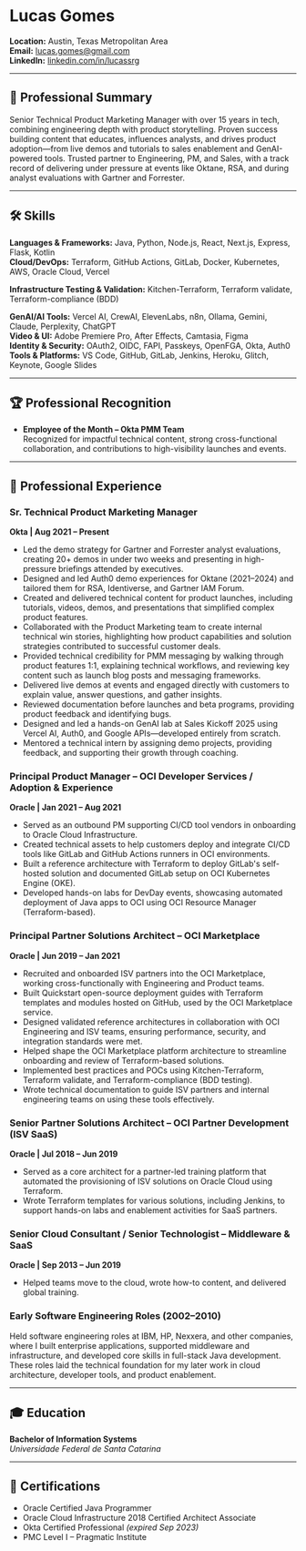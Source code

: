 # Lucas Gomes

**Location:** Austin, Texas Metropolitan Area  
**Email:** lucas.gomes@gmail.com  
**LinkedIn:** [linkedin.com/in/lucassrg](https://linkedin.com/in/lucassrg)  

---

## 🧠 Professional Summary

Senior Technical Product Marketing Manager with over 15 years in tech, combining engineering depth with product storytelling. Proven success building content that educates, influences analysts, and drives product adoption—from live demos and tutorials to sales enablement and GenAI-powered tools. Trusted partner to Engineering, PM, and Sales, with a track record of delivering under pressure at events like Oktane, RSA, and during analyst evaluations with Gartner and Forrester.

---

## 🛠 Skills

**Languages & Frameworks:** Java, Python, Node.js, React, Next.js, Express, Flask, Kotlin  
**Cloud/DevOps:** Terraform, GitHub Actions, GitLab, Docker, Kubernetes, AWS, Oracle Cloud, Vercel  

**Infrastructure Testing & Validation:** Kitchen-Terraform, Terraform validate, Terraform-compliance (BDD)  

**GenAI/AI Tools:** Vercel AI, CrewAI, ElevenLabs, n8n, Ollama, Gemini, Claude, Perplexity, ChatGPT  
**Video & UI:** Adobe Premiere Pro, After Effects, Camtasia, Figma  
**Identity & Security:** OAuth2, OIDC, FAPI, Passkeys, OpenFGA, Okta, Auth0  
**Tools & Platforms:** VS Code, GitHub, GitLab, Jenkins, Heroku, Glitch, Keynote, Google Slides

---

## 🏆 Professional Recognition

- **Employee of the Month – Okta PMM Team**  
  Recognized for impactful technical content, strong cross-functional collaboration, and contributions to high-visibility launches and events.

---

## 💼 Professional Experience

### **Sr. Technical Product Marketing Manager**  
**Okta | Aug 2021 – Present**  
- Led the demo strategy for Gartner and Forrester analyst evaluations, creating 20+ demos in under two weeks and presenting in high-pressure briefings attended by executives.  
- Designed and led Auth0 demo experiences for Oktane (2021–2024) and tailored them for RSA, Identiverse, and Gartner IAM Forum.  
- Created and delivered technical content for product launches, including tutorials, videos, demos, and presentations that simplified complex product features.  
- Collaborated with the Product Marketing team to create internal technical win stories, highlighting how product capabilities and solution strategies contributed to successful customer deals.  
- Provided technical credibility for PMM messaging by walking through product features 1:1, explaining technical workflows, and reviewing key content such as launch blog posts and messaging frameworks.  
- Delivered live demos at events and engaged directly with customers to explain value, answer questions, and gather insights.  
- Reviewed documentation before launches and beta programs, providing product feedback and identifying bugs.  
- Designed and led a hands-on GenAI lab at Sales Kickoff 2025 using Vercel AI, Auth0, and Google APIs—developed entirely from scratch.  
- Mentored a technical intern by assigning demo projects, providing feedback, and supporting their growth through coaching.

### **Principal Product Manager – OCI Developer Services / Adoption & Experience**  
**Oracle | Jan 2021 – Aug 2021**  
- Served as an outbound PM supporting CI/CD tool vendors in onboarding to Oracle Cloud Infrastructure.  
- Created technical assets to help customers deploy and integrate CI/CD tools like GitLab and GitHub Actions runners in OCI environments.  
- Built a reference architecture with Terraform to deploy GitLab's self-hosted solution and documented GitLab setup on OCI Kubernetes Engine (OKE).  
- Developed hands-on labs for DevDay events, showcasing automated deployment of Java apps to OCI using OCI Resource Manager (Terraform-based).  

### **Principal Partner Solutions Architect – OCI Marketplace**  
**Oracle | Jun 2019 – Jan 2021**  
- Recruited and onboarded ISV partners into the OCI Marketplace, working cross-functionally with Engineering and Product teams.  
- Built Quickstart open-source deployment guides with Terraform templates and modules hosted on GitHub, used by the OCI Marketplace service.  
- Designed validated reference architectures in collaboration with OCI Engineering and ISV teams, ensuring performance, security, and integration standards were met.  
- Helped shape the OCI Marketplace platform architecture to streamline onboarding and review of Terraform-based solutions.  
- Implemented best practices and POCs using Kitchen-Terraform, Terraform validate, and Terraform-compliance (BDD testing).  
- Wrote technical documentation to guide ISV partners and internal engineering teams on using these tools effectively.  

### **Senior Partner Solutions Architect – OCI Partner Development (ISV SaaS)**  
**Oracle | Jul 2018 – Jun 2019**  
- Served as a core architect for a partner-led training platform that automated the provisioning of ISV solutions on Oracle Cloud using Terraform.  
- Wrote Terraform templates for various solutions, including Jenkins, to support hands-on labs and enablement activities for SaaS partners.  

### **Senior Cloud Consultant / Senior Technologist – Middleware & SaaS**  
**Oracle | Sep 2013 – Jun 2019**  
- Helped teams move to the cloud, wrote how-to content, and delivered global training.

### **Early Software Engineering Roles (2002–2010)**  
Held software engineering roles at IBM, HP, Nexxera, and other companies, where I built enterprise applications, supported middleware and infrastructure, and developed core skills in full-stack Java development. These roles laid the technical foundation for my later work in cloud architecture, developer tools, and product enablement.

---

## 🎓 Education

**Bachelor of Information Systems**  
*Universidade Federal de Santa Catarina*

---

## 📜 Certifications

- Oracle Certified Java Programmer  
- Oracle Cloud Infrastructure 2018 Certified Architect Associate  
- Okta Certified Professional *(expired Sep 2023)*  
- PMC Level I – Pragmatic Institute  
